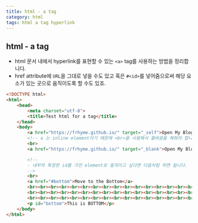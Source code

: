 ```yaml
---
title: html - a tag
category: html 
tags: html a tag hyperlink
---
```


## html - a tag

- html 문서 내에서 hyperlink를 표현할 수 있는 `<a>` tag를 사용하는 방법을 정리합니다.
- href attribute에 `URL`을 그대로 넣을 수도 있고 혹은 `#<id>`를 넣어줌으로써 해당 요소가 있는 곳으로 움직이도록 할 수도 있죠.

```html 
<!DOCTYPE html>
<html>
    <head>
        <meta charset="utf-8">
        <title>Test html for a tag</title>
    </head>
    <body>
        <a href="https://frhyme.github.io/" target="_self">Open My Blog in this browser tab</a>
        <!-- a 는 inline element이기 때문에 <br>을 사용해서 줄바꿈을 해줘야 합니다.-->
        <br>
        <a href="https://frhyme.github.io/" target="_blank">Open My Blog in new browser tab</a>

        <!--
        - 내부의 특정한 id를 가진 element로 움직이고 싶다면 다음처럼 하면 됩니다.
        -->
        <br>
        <a href="#bottom">Move to the Bottom</a>
        <br><br><br><br><br><br><br><br><br><br><br><br><br><br><br><br>
        <br><br><br><br><br><br><br><br><br><br><br><br><br><br><br><br>
        <br><br><br><br><br><br><br><br><br><br><br><br><br><br><br><br>
        <p id="bottom">This is BOTTOM</p>
    </body>
</html>
```
